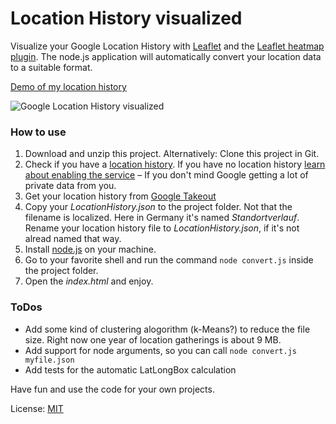 Location History visualized
================

Visualize your Google Location History with [Leaflet][1] and the [Leaflet heatmap plugin][2]. The node.js application will automatically convert your location data to a suitable format.

[Demo of my location history][3]

![Google Location History visualized](https://raw.githubusercontent.com/stekhn/location-history/master/preview.jpg)

### How to use
1. Download and unzip this project. Alternatively: Clone this project in Git.
2. Check if you have a [location history][4]. If you have no location history [learn about enabling the service][5] – If you don't mind Google getting a lot of private data from you.
3. Get your location history from [Google Takeout][6]
4. Copy your _LocationHistory.json_ to the project folder. Not that the filename is localized. Here in Germany it's named _Standortverlauf_. Rename your location history file to _LocationHistory.json_, if it's not alread named that way.
5. Install [node.js][7] on your machine.
6. Go to your favorite shell and run the command `node convert.js` inside the project folder.
7. Open the _index.html_ and enjoy.

### ToDos
* Add some kind of clustering alogorithm (k-Means?) to reduce the file size. Right now one year of location gatherings is about 9 MB. 
* Add support for node arguments, so you can call `node convert.js myfile.json`
* Add tests for the automatic LatLongBox calculation

Have fun and use the code for your own projects.

License: [MIT][8]

[1]: http://leafletjs.com/
[2]: https://github.com/Leaflet/Leaflet.heat
[3]: http://stekhn.de/locationhistory
[4]: https://maps.google.com/locationhistory/
[5]: https://support.google.com/accounts/answer/3118687?ref_topic=3100928&hl=en
[6]: https://www.google.com/takeout/?pli=1#custom:latitude
[7]: http://nodejs.org/
[8]: http://opensource.org/licenses/MIT